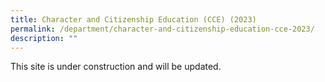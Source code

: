 ```yaml
---
title: Character and Citizenship Education (CCE) (2023)
permalink: /department/character-and-citizenship-education-cce-2023/
description: ""
---
```

This site is under construction and will be updated.